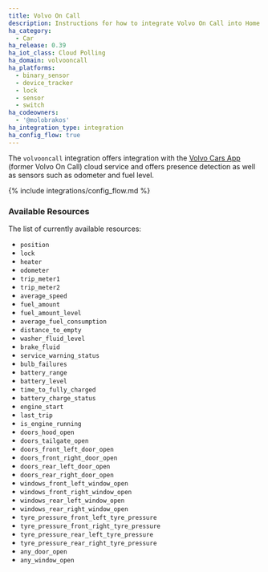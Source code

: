 ```yaml
---
title: Volvo On Call
description: Instructions for how to integrate Volvo On Call into Home Assistant.
ha_category:
  - Car
ha_release: 0.39
ha_iot_class: Cloud Polling
ha_domain: volvooncall
ha_platforms:
  - binary_sensor
  - device_tracker
  - lock
  - sensor
  - switch
ha_codeowners:
  - '@molobrakos'
ha_integration_type: integration
ha_config_flow: true
---
```


The `volvooncall` integration offers integration with the [Volvo Cars App](https://www.volvocars.com/intl/v/volvo-cars-app) (former Volvo On Call) cloud service and offers presence detection as well as sensors such as odometer and fuel level.

{% include integrations/config_flow.md %}

### Available Resources

The list of currently available resources:

- `position`
- `lock`
- `heater`
- `odometer`
- `trip_meter1`
- `trip_meter2`
- `average_speed`
- `fuel_amount`
- `fuel_amount_level`
- `average_fuel_consumption`
- `distance_to_empty`
- `washer_fluid_level`
- `brake_fluid`
- `service_warning_status`
- `bulb_failures`
- `battery_range`
- `battery_level`
- `time_to_fully_charged`
- `battery_charge_status`
- `engine_start`
- `last_trip`
- `is_engine_running`
- `doors_hood_open`
- `doors_tailgate_open`
- `doors_front_left_door_open`
- `doors_front_right_door_open`
- `doors_rear_left_door_open`
- `doors_rear_right_door_open`
- `windows_front_left_window_open`
- `windows_front_right_window_open`
- `windows_rear_left_window_open`
- `windows_rear_right_window_open`
- `tyre_pressure_front_left_tyre_pressure`
- `tyre_pressure_front_right_tyre_pressure`
- `tyre_pressure_rear_left_tyre_pressure`
- `tyre_pressure_rear_right_tyre_pressure`
- `any_door_open`
- `any_window_open`
